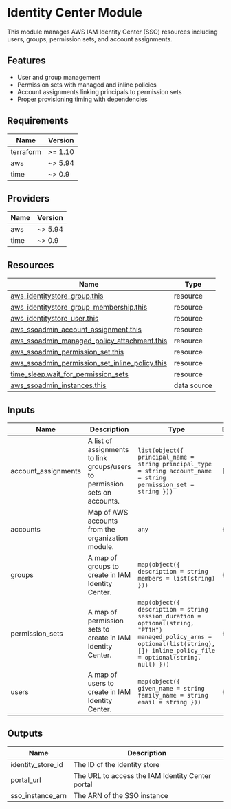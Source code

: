 # Identity Center Module

This module manages AWS IAM Identity Center (SSO) resources including users, groups, permission sets, and account assignments.

## Features

- User and group management
- Permission sets with managed and inline policies
- Account assignments linking principals to permission sets
- Proper provisioning timing with dependencies

<!-- BEGIN_TF_DOCS -->
## Requirements

| Name      | Version |
| --------- | ------- |
| terraform | >= 1.10 |
| aws       | ~> 5.94 |
| time      | ~> 0.9  |

## Providers

| Name | Version |
| ---- | ------- |
| aws  | ~> 5.94 |
| time | ~> 0.9  |

## Resources

| Name                                                                                                                                                                | Type        |
| ------------------------------------------------------------------------------------------------------------------------------------------------------------------- | ----------- |
| [aws_identitystore_group.this](https://registry.terraform.io/providers/hashicorp/aws/latest/docs/resources/identitystore_group)                                     | resource    |
| [aws_identitystore_group_membership.this](https://registry.terraform.io/providers/hashicorp/aws/latest/docs/resources/identitystore_group_membership)               | resource    |
| [aws_identitystore_user.this](https://registry.terraform.io/providers/hashicorp/aws/latest/docs/resources/identitystore_user)                                       | resource    |
| [aws_ssoadmin_account_assignment.this](https://registry.terraform.io/providers/hashicorp/aws/latest/docs/resources/ssoadmin_account_assignment)                     | resource    |
| [aws_ssoadmin_managed_policy_attachment.this](https://registry.terraform.io/providers/hashicorp/aws/latest/docs/resources/ssoadmin_managed_policy_attachment)       | resource    |
| [aws_ssoadmin_permission_set.this](https://registry.terraform.io/providers/hashicorp/aws/latest/docs/resources/ssoadmin_permission_set)                             | resource    |
| [aws_ssoadmin_permission_set_inline_policy.this](https://registry.terraform.io/providers/hashicorp/aws/latest/docs/resources/ssoadmin_permission_set_inline_policy) | resource    |
| [time_sleep.wait_for_permission_sets](https://registry.terraform.io/providers/hashicorp/time/latest/docs/resources/sleep)                                           | resource    |
| [aws_ssoadmin_instances.this](https://registry.terraform.io/providers/hashicorp/aws/latest/docs/data-sources/ssoadmin_instances)                                    | data source |

## Inputs

| Name                 | Description                                                                | Type                                                                                                                                                                                 | Default | Required |
| -------------------- | -------------------------------------------------------------------------- | ------------------------------------------------------------------------------------------------------------------------------------------------------------------------------------ | ------- | :------: |
| account\_assignments | A list of assignments to link groups/users to permission sets on accounts. | ```list(object({ principal_name = string principal_type = string account_name = string permission_set = string }))```                                                                | `[]`    |    no    |
| accounts             | Map of AWS accounts from the organization module.                          | `any`                                                                                                                                                                                | `{}`    |    no    |
| groups               | A map of groups to create in IAM Identity Center.                          | ```map(object({ description = string members = list(string) }))```                                                                                                                   | `{}`    |    no    |
| permission\_sets     | A map of permission sets to create in IAM Identity Center.                 | ```map(object({ description = string session_duration = optional(string, "PT1H") managed_policy_arns = optional(list(string), []) inline_policy_file = optional(string, null) }))``` | `{}`    |    no    |
| users                | A map of users to create in IAM Identity Center.                           | ```map(object({ given_name = string family_name = string email = string }))```                                                                                                       | `{}`    |    no    |

## Outputs

| Name                | Description                                      |
| ------------------- | ------------------------------------------------ |
| identity\_store\_id | The ID of the identity store                     |
| portal\_url         | The URL to access the IAM Identity Center portal |
| sso\_instance\_arn  | The ARN of the SSO instance                      |
<!-- END_TF_DOCS -->
